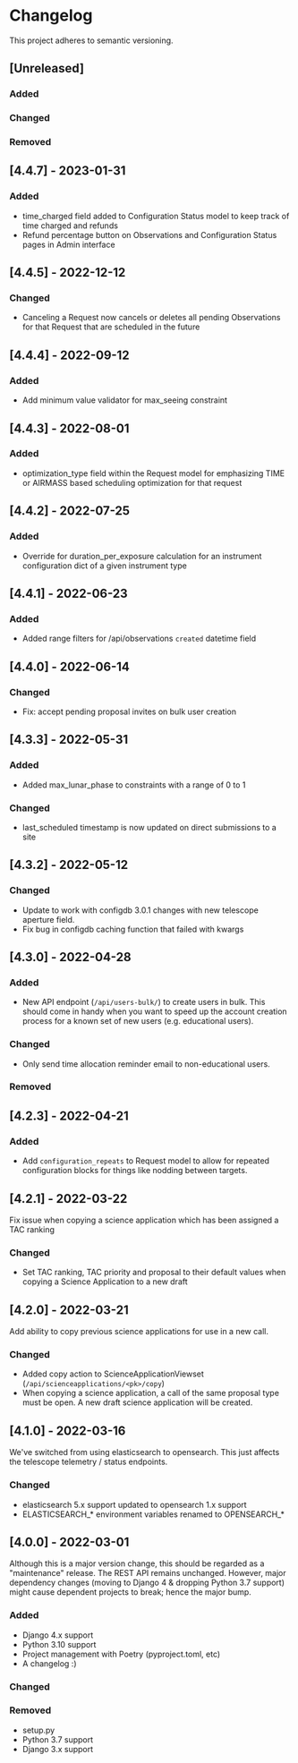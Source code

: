 # Changelog

This project adheres to semantic versioning.

## [Unreleased]

### Added

### Changed

### Removed

## [4.4.7] - 2023-01-31

### Added
- time_charged field added to Configuration Status model to keep track of time charged and refunds
- Refund percentage button on Observations and Configuration Status pages in Admin interface

## [4.4.5] - 2022-12-12

### Changed
- Canceling a Request now cancels or deletes all pending Observations for that Request that are scheduled in the future

## [4.4.4] - 2022-09-12

### Added
- Add minimum value validator for max_seeing constraint

## [4.4.3] - 2022-08-01

### Added
- optimization_type field within the Request model for emphasizing TIME or AIRMASS based scheduling optimization for that request

## [4.4.2] - 2022-07-25

### Added
- Override for duration_per_exposure calculation for an instrument configuration dict of a given instrument type

## [4.4.1] - 2022-06-23

### Added
- Added range filters for /api/observations `created` datetime field

## [4.4.0] - 2022-06-14

### Changed
- Fix: accept pending proposal invites on bulk user creation

## [4.3.3] - 2022-05-31

### Added
- Added max_lunar_phase to constraints with a range of 0 to 1

### Changed
- last_scheduled timestamp is now updated on direct submissions to a site

## [4.3.2] - 2022-05-12

### Changed
- Update to work with configdb 3.0.1 changes with new telescope aperture field.
- Fix bug in configdb caching function that failed with kwargs

## [4.3.0] - 2022-04-28

### Added
- New API endpoint (`/api/users-bulk/`) to create users in bulk. This should
  come in handy when you want to speed up the account creation process for a
  known set of new users (e.g. educational users).

### Changed
-  Only send time allocation reminder email to non-educational users.

### Removed

## [4.2.3] - 2022-04-21

### Added
- Add `configuration_repeats` to Request model to allow for repeated configuration blocks for things like nodding between targets.

## [4.2.1] - 2022-03-22

Fix issue when copying a science application which has been assigned a TAC ranking

### Changed
- Set TAC ranking, TAC priority and proposal to their default values when copying a Science Application to a new draft

## [4.2.0] - 2022-03-21

Add ability to copy previous science applications for use in a new call.

### Changed
- Added copy action to ScienceApplicationViewset (`/api/scienceapplications/<pk>/copy`)
- When copying a science application, a call of the same proposal type must be open. A new draft science application will be created.

## [4.1.0] - 2022-03-16

We've switched from using elasticsearch to opensearch.
This just affects the telescope telemetry / status endpoints.

### Changed
- elasticsearch 5.x support updated to opensearch 1.x support
- ELASTICSEARCH_* environment variables renamed to OPENSEARCH_*

## [4.0.0] - 2022-03-01

Although this is a major version change, this should be regarded as a 
"maintenance" release. The REST API remains unchanged. However, major dependency
changes (moving to Django 4 & dropping Python 3.7 support) might cause
dependent projects to break; hence the major bump.

### Added
- Django 4.x support
- Python 3.10 support
- Project management with Poetry (pyproject.toml, etc)
- A changelog :)

### Changed

### Removed
- setup.py
- Python 3.7 support
- Django 3.x support
